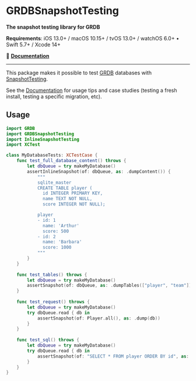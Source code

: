 # GRDBSnapshotTesting

**The snapshot testing library for GRDB**

**Requirements**: iOS 13.0+ / macOS 10.15+ / tvOS 13.0+ / watchOS 6.0+ &bull; Swift 5.7+ / Xcode 14+

📖 **[Documentation]**

---

This package makes it possible to test [GRDB] databases with [SnapshotTesting].

See the [Documentation] for usage tips and case studies (testing a fresh install, testing a specific migration, etc).

## Usage

```swift
import GRDB
import GRDBSnapshotTesting
import InlineSnapshotTesting
import XCTest

class MyDatabaseTests: XCTestCase {
    func test_full_database_content() throws {
        let dbQueue = try makeMyDatabase()
        assertInlineSnapshot(of: dbQueue, as: .dumpContent()) {
            """
            sqlite_master
            CREATE TABLE player (
              id INTEGER PRIMARY KEY,
              name TEXT NOT NULL,
              score INTEGER NOT NULL);

            player
            - id: 1
              name: 'Arthur'
              score: 500
            - id: 2
              name: 'Barbara'
              score: 1000
            """
        }
    }
    
    func test_tables() throws {
        let dbQueue = try makeMyDatabase()
        assertSnapshot(of: dbQueue, as: .dumpTables(["player", "team"]))
    }
    
    func test_request() throws {
        let dbQueue = try makeMyDatabase()
        try dbQueue.read { db in
            assertSnapshot(of: Player.all(), as: .dump(db))
        }
    }
    
    func test_sql() throws {
        let dbQueue = try makeMyDatabase()
        try dbQueue.read { db in
            assertSnapshot(of: "SELECT * FROM player ORDER BY id", as: .dump(db))
        }
    }
}
```

[GRDB]: http://github.com/groue/GRDB.swift
[SnapshotTesting]: https://github.com/pointfreeco/swift-snapshot-testing
[Documentation]: https://swiftpackageindex.com/groue/GRDBSnapshotTesting/documentation
